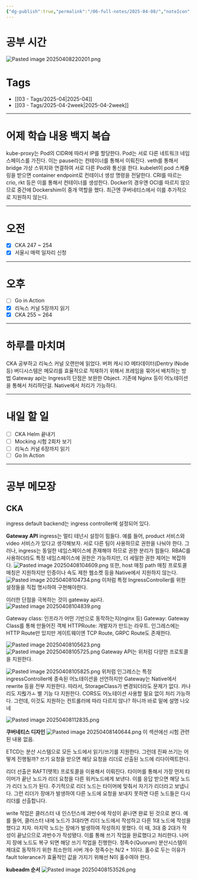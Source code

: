 ```yaml
---
{"dg-publish":true,"permalink":"/06-full-notes/2025-04-08/","noteIcon":""}
---
```


# 공부 시간
![Pasted image 20250408220201.png](/img/user/image/Pasted%20image%2020250408220201.png)

# Tags
- [[03 - Tags/2025-04\|2025-04]]
- [[03 - Tags/2025-04-2week\|2025-04-2week]]

---
# 어제 학습 내용 백지 복습
kube-proxy는 Pod의 CIDR에 따라서 IP를 할당한다.
Pod는 서로 다른 네트워크 네임스페이스를 가진다. 이는 pause라는 컨테이너를 통해서 이뤄진다.
veth를 통해서 bridge 가상 스위치와 연결하여 서로 다른 Pod와 통신을 한다.
kubelet이 pod 스케쥴링을 받으면 container endpoint로 컨테이너 생성 명령을 전달한다.
CRI를 따르는 crio, rkt 등은 이를 통해서 컨테이너를 생성한다. Docker의 경우엔 OCI를 따르지 않으므로 중간에 Dockershim이 중개 역할을 했다. 최근엔 쿠버네티스에서 이를 추가적으로 지원하지 않는다.


---
# 오전
- [x] CKA 247 ~ 254
- [x] 서울시 매력 일자리 신청
---
# 오후
- [ ] Go in Action
- [x] 리눅스 커널 5장까지 읽기
- [x] CKA 255 ~ 264
---
# 하루를 마치며
CKA 공부하고 리눅스 커널 오랜만에 읽었다.
버퍼 캐시 IO 메타데이터(Dentry INode 등)
버디시스템은 메모리를 효율적으로 적재하기 위해서 프레임을 묶어서 배치하는 방법
Gateway api는 Ingress의 단점은 보완한 Object. 기존에 Nginx 등이 어노테이션을 통해서 처리하던걸. Native에서 처리가 가능하다.

---
# 내일 할 일
- [ ] CKA Helm 끝내기
- [ ] Mocking 시험 2회차 보기
- [ ] 리눅스 커널 6장까지 읽기
- [ ] Go In Action
---

# 공부 메모장
## CKA
ingress default backend는 ingress controller에 설정되어 있다.

**Gateway API**
ingress는 멀티 테넌시 설정이 힘들다. 예를 들어, product 서비스와 video 서비스가 있다고 생각해보자.
서로 다른 팀이 사용하므로 권한을 나눠야 한다. 그러나, ingress는 동일한 네임스페이스에 존재해야 하므로 권한 분리가 힘들다. RBAC를 사용하더라도 특정 네임스페이스에 권한은 가능하지만, 더 세밀한 권한 제어는 복잡하다. 
![Pasted image 20250408104609.png](/img/user/image/Pasted%20image%2020250408104609.png)
또한, host 매칭 path 매칭 프로토콜 매칭은 지원하지만 인증이나 속도 제한 웹소켓 등을 Native에서 지원하지 않는다.
![Pasted image 20250408104734.png](/img/user/image/Pasted%20image%2020250408104734.png)
이처럼 특정 IngressController를 위한 설정들을 직접 명시하여 구현해야한다.

이러한 단점을 극복하는 것이 gateway api다.
![Pasted image 20250408104839.png](/img/user/image/Pasted%20image%2020250408104839.png)

Gateway class: 인프라가 어떤 기반으로 동작하는지(nginx 등)
Gateway: Gateway Class를 통해 만들어진 객체
HTTPRoute: 개발자가 만드는 라우트. 인그레스에는 HTTP Route만 있지만 게이트웨이엔 TCP Route, GRPC Route도 존재한다.

![Pasted image 20250408105623.png](/img/user/image/Pasted%20image%2020250408105623.png)
![Pasted image 20250408105725.png](/img/user/image/Pasted%20image%2020250408105725.png)
Gateway API는 위처럼 다양한 프로토콜을 지원한다.

![Pasted image 20250408105825.png](/img/user/image/Pasted%20image%2020250408105825.png)
위처럼 인그레스는 특정 ingressController에 종속된 어노테이션을 선언하지만 Gateway는 Native에서 rewrite 등을 전부 지원한다. 따라서, StorageClass가 변경되더라도 문제가 없다.
카나리도 지웒가ㅗ 별 기능 다 지원한다. CORS도 어노테이션 사용할 필요 없이 처리 가능하다.
그런데, 이것도 지원하는 컨트롤러에 따라 다르지 않나? 하니까 바로 밑에 설명 나오네

![Pasted image 20250408112835.png](/img/user/image/Pasted%20image%2020250408112835.png)

**쿠버네티스 디자인**
![Pasted image 20250408140644.png](/img/user/image/Pasted%20image%2020250408140644.png)
이 섹션에선 시험 관련된 내용 없음.

ETCD는 분산 시스템으로 모든 노드에서 읽기/쓰기를 지원한다.
그런데 진짜 쓰기는 어떻게 진행될까? 쓰기 요청을 받으면 해당 요청을 리더로 선출된 노드에 리다이렉트한다.

리더 선출은 RAFT(뗏목) 프로토콜을 이용해서 이뤄진다.
타이머를 통해서 가장 먼저 타이머가 끝난 노드가 리더 요청을 다른 워커노드에게 보낸다.
이를 응답 받으면 해당 노드가 리더 노드가 된다. 주기적으로 리더 노드는 타이머에 맞춰서 자기가 리더라고 보냅니다.
그런 리더가 장애가 발생하여 다른 노드에 요청을 보내지 못하면 다른 노드들은 다시 리더를 선출합니다.

write 작업은 클러스터 내 인스턴스에 과반수에 작성이 끝나면 완료 된 것으로 본다.
예를 들어, 클러스터 내에 노드가 3대라면 리더 노드에서 작성하고 다른 1대 노드에 작성을 했다고 치자. 마지막 노드는 장애가 발생하여 작성하지 못했다. 이 때, 3대 중 2대가 작성이 끝났으므로 과반수가 작성됐다. 이를 통해 쓰기 작업을 완료했다고 처리한다. 나머지 장애 노드도 복구 되면 해당 쓰기 작업을 진행한다.
정족수(Quorum) 분산시스템이 제대로 동작하기 위한 최소한의 서버 개수
정족수는 N/2 + 1이다.
홀수로 두는 이유가 fault tolerance가 효율적인 값을 가지기 위해선 N이 홀수여야 한다.

**kubeadm 순서**
![Pasted image 20250408153526.png](/img/user/image/Pasted%20image%2020250408153526.png)


